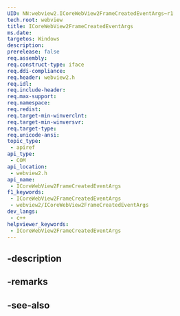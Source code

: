 ```yaml
---
UID: NN:webview2.ICoreWebView2FrameCreatedEventArgs~r1
tech.root: webview
title: ICoreWebView2FrameCreatedEventArgs
ms.date: 
targetos: Windows
description: 
prerelease: false
req.assembly: 
req.construct-type: iface
req.ddi-compliance: 
req.header: webview2.h
req.idl: 
req.include-header: 
req.max-support: 
req.namespace: 
req.redist: 
req.target-min-winverclnt: 
req.target-min-winversvr: 
req.target-type: 
req.unicode-ansi: 
topic_type:
 - apiref
api_type:
 - COM
api_location:
 - webview2.h
api_name:
 - ICoreWebView2FrameCreatedEventArgs
f1_keywords:
 - ICoreWebView2FrameCreatedEventArgs
 - webview2/ICoreWebView2FrameCreatedEventArgs
dev_langs:
 - c++
helpviewer_keywords:
 - ICoreWebView2FrameCreatedEventArgs
---
```


## -description

## -remarks

## -see-also

